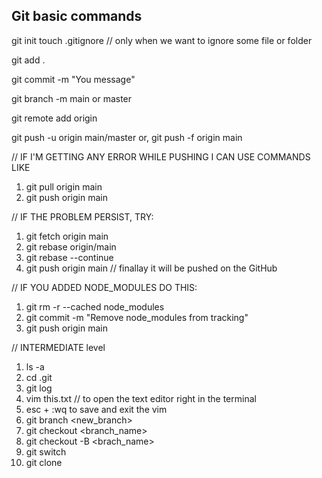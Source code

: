 ## Git basic commands

git init
touch .gitignore // only when we want to ignore some file or folder

git add .

git commit -m "You message"

git branch -m main or master

git remote add origin <link here>

git push -u origin main/master
or,
git push -f origin main

// IF I'M GETTING ANY ERROR WHILE PUSHING I CAN USE COMMANDS LIKE

1. git pull origin main
2. git push origin main

// IF THE PROBLEM PERSIST, TRY:

1. git fetch origin main
2. git rebase origin/main
3. git rebase --continue
4. git push origin main // finallay it will be pushed on the GitHub

// IF YOU ADDED NODE_MODULES DO THIS:

1. git rm -r --cached node_modules
2. git commit -m "Remove node_modules from tracking"
3. git push origin main



// INTERMEDIATE level

1. ls -a
2. cd .git
3. git log
4. vim this.txt // to open the text editor right in the terminal
5. esc + :wq to save and exit the vim
6. git branch <new_branch>
7. git checkout <branch_name>
8. git checkout -B <brach_name>
9. git switch <branch>
10. git clone <url>
